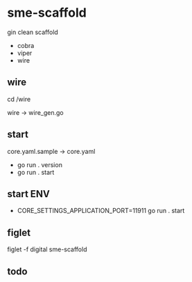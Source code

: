 # sme-scaffold

gin clean scaffold

- cobra
- viper
- wire

## wire

cd /wire

wire -> wire_gen.go

## start

core.yaml.sample -> core.yaml

- go run . version
- go run . start

## start ENV

- CORE_SETTINGS_APPLICATION_PORT=11911 go run . start

## figlet

figlet -f digital sme-scaffold

## todo
